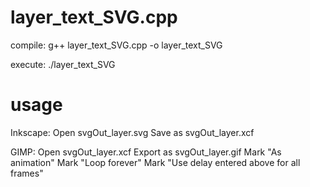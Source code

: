 # layer_text_SVG.cpp #

compile:
	g++ layer_text_SVG.cpp -o layer_text_SVG

execute:
	./layer_text_SVG


# usage #	

Inkscape:
	Open svgOut_layer.svg
	Save as svgOut_layer.xcf

GIMP:
	Open svgOut_layer.xcf
	Export as svgOut_layer.gif
		Mark "As animation"
		Mark "Loop forever"
		Mark "Use delay entered above for all frames"